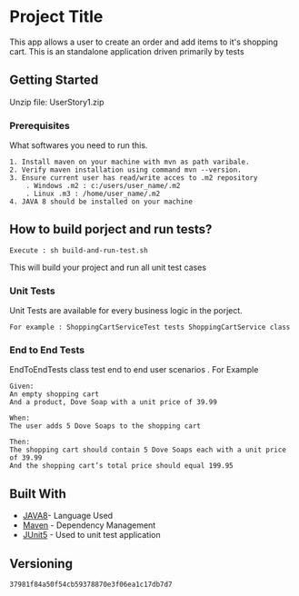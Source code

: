 # Project Title

This app allows a user to create an order and add items to it's shopping cart. This is an standalone application driven primarily by tests
## Getting Started

Unzip file: UserStory1.zip

### Prerequisites

What softwares you need to run this.

```
1. Install maven on your machine with mvn as path varibale. 
2. Verify maven installation using command mvn --version. 
3. Ensure current user has read/write acces to .m2 repository 
    . Windows .m2 : c:/users/user_name/.m2 
    . Linux .m3 : /home/user_name/.m2
4. JAVA 8 should be installed on your machine
```
## How to build porject and run tests?

```
Execute : sh build-and-run-test.sh 
```
This will build your project and run all unit test cases
### Unit Tests 

  Unit Tests are available for every business logic in the porject. 

```
For example : ShoppingCartServiceTest tests ShoppingCartService class
```
### End to End Tests
 EndToEndTests class test end to end user scenarios . For Example

```
Given:
An empty shopping cart
And a product, Dove Soap with a unit price of 39.99

When:
The user adds 5 Dove Soaps to the shopping cart

Then:
The shopping cart should contain 5 Dove Soaps each with a unit price of 39.99
And the shopping cart’s total price should equal 199.95
```

## Built With

* [JAVA8](https://www.oracle.com/technetwork/java/javase/overview/java8-2100321.html)- Language Used
* [Maven](https://maven.apache.org/) - Dependency Management
* [JUnit5](https://junit.org/junit5/docs/current/user-guide/) - Used to unit test application


## Versioning
```
37981f84a50f54cb59378870e3f06ea1c17db7d7 
```
